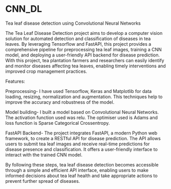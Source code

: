 # CNN_DL
Tea leaf disease detection using Convolutional Neural Networks

The Tea Leaf Disease Detection project aims to develop a computer vision solution for automated detection and classification of diseases in tea leaves. By leveraging Tensorflow and FastAPI, this project provides a comprehensive pipeline for preprocessing tea leaf images, training a CNN model, and deploying a user-friendly API backend for disease prediction. With this project, tea plantation farmers and researchers can easily identify and monitor diseases affecting tea leaves, enabling timely interventions and improved crop management practices.

Features:

Preprocessing- I have used Tensorflow, Keras and Matplotlib for data loading, resizing, normalization and augmentation. This techniques help to improve the accuracy and robustness of the model.

Model building- I built a model based on Convolutional Neural Networks. The activation function used was relu. The optimiser used is Adams and loss function is Sparse Categorical Crossentropy. 

FastAPI Backend- The project integrates FastAPI, a modern Python web framework, to create a RESTful API for disease prediction. The API allows users to submit tea leaf images and receive real-time predictions for disease presence and classification. It offers a user-friendly interface to interact with the trained CNN model.

By following these steps, tea leaf disease detection becomes accessible through a simple and efficient API interface, enabling users to make informed decisions about tea leaf health and take appropriate actions to prevent further spread of diseases.
